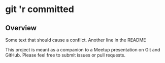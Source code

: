 # git 'r committed

## Overview
Some text that should cause a conflict.
Another line in the README

This project is meant as a companion to a Meetup presentation on Git and GitHub. Please feel free to submit issues or pull requests.

